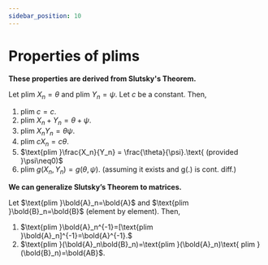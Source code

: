 ```yaml
---
sidebar_position: 10
---
```

# Properties of plims

**These properties are derived from Slutsky's Theorem.**

Let $\text{plim }X_n=\theta$ and $\text{plim }Y_n=\psi$. Let $c$ be a constant. Then,

1. $\text{plim }c=c$.
2. $\text{plim }X_n + Y_n = \theta + \psi$.
3. $\text{plim }X_n Y_n = \theta  \psi$.
4. $\text{plim }cX_n= c\theta$.
5. $\text{plim }\frac{X_n}{Y_n} = \frac{\theta}{\psi}.\text{ (provided }\psi\neq0)$
6. $\text{plim }g(X_n, Y_n) = g(\theta,\psi).\text{ (assuming it exists and g(.) is cont. diff.})$

**We can generalize Slutsky’s Theorem to matrices.**

Let $\text{plim }\bold{A}_n=\bold{A}$ and $\text{plim }\bold{B}_n=\bold{B}$ (element by element). Then,

1. $\text{plim }\bold{A}_n^{-1}=[\text{plim }\bold{A}_n]^{-1}=\bold{A}^{-1}.$
2. $\text{plim }(\bold{A}_n\bold{B}_n)=\text{plim }(\bold{A}_n)\text{ plim }(\bold{B}_n)=\bold{AB}$.
